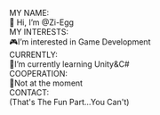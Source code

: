   MY NAME:<br>
👋 Hi, I’m @Zi-Egg<br>
  MY INTERESTS:<br>
🎮I’m interested in Game Development<br>
  CURRENTLY:<br>
📘I’m currently learning Unity&C#<br>
  COOPERATION:<br>
🔴Not at the moment<br>
  CONTACT:<br>
(That's The Fun Part...You Can't)

<!---
Zi-Egg/Zi-Egg is a ✨ special ✨ repository because its `README.md` (this file) appears on your GitHub profile.
You can click the Preview link to take a look at your changes.
--->
